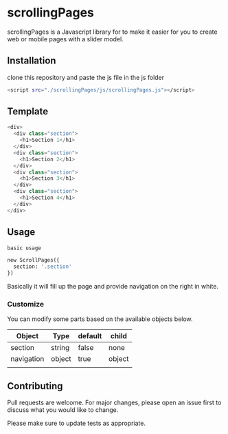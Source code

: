 # scrollingPages

scrollingPages is a Javascript library for to make it easier for you to create web or mobile pages with a slider model.

## Installation

clone this repository and paste the js file in the js folder

```bash
<script src="./scrollingPages/js/scrollingPages.js"></script>
```

## Template

```python
<div>
  <div class="section">
    <h1>Section 1</h1>
  </div>
  <div class="section">
    <h1>Section 2</h1>
  </div>
  <div class="section">
    <h1>Section 3</h1>
  </div>
  <div class="section">
    <h1>Section 4</h1>
  </div>
</div>
```

## Usage

```python
basic usage

new ScrollPages({
  section: '.section'
})
```

Basically it will fill up the page and provide navigation on the right in white.

### Customize

You can modify some parts based on the available objects below.

| Object | Type | default | child |
| ------ | ------ | ------ | ------ |
| section | string | false | none |
| navigation | object | true | object | string |
|  |  |  |  |
## Contributing
Pull requests are welcome. For major changes, please open an issue first to discuss what you would like to change.

Please make sure to update tests as appropriate.

